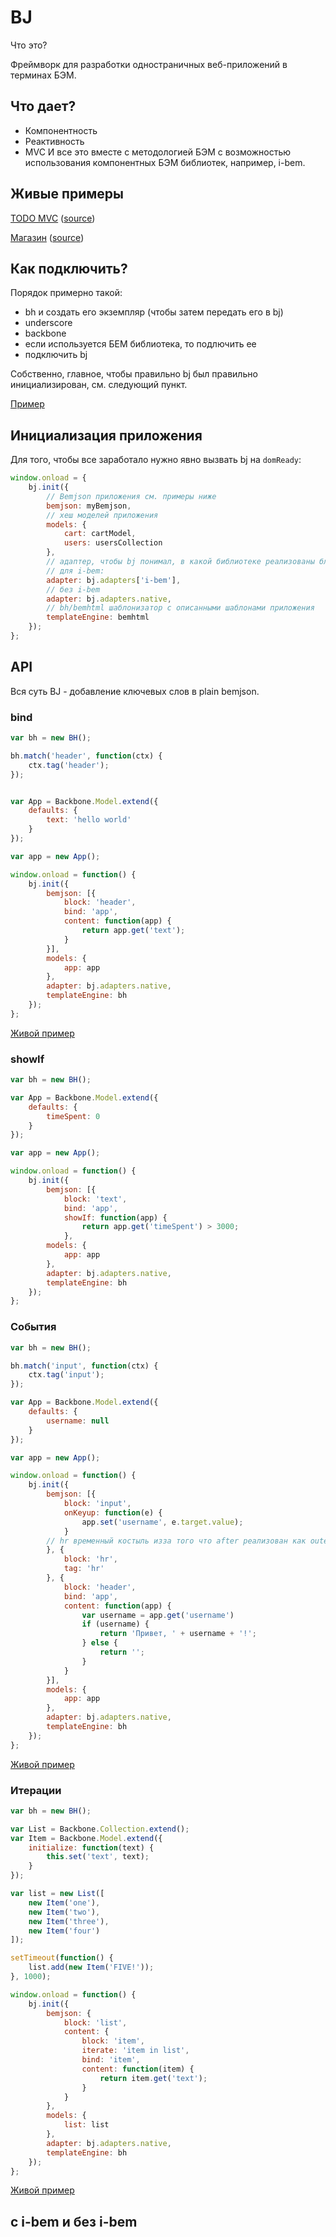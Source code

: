 # BJ
Что это? 

Фреймворк для разработки одностраничных веб-приложений в терминах БЭМ.

## Что дает?
* Компонентность
* Реактивность
* MVC
И все это вместе с методологией БЭМ с возможностью использования компонентных БЭМ библиотек, например, i-bem.

## Живые примеры

[TODO MVC](http://bem-bj.github.io/bj/todo/) ([source](https://github.com/bem-bj/bj/blob/master/examples/todo/app.js))

[Магазин](http://bem-bj.github.io/bj/shop-i-bem/pages/shop-app/shop-app.html) ([source]( https://github.com/bem-bj/bj/blob/master/examples/shop-i-bem/pages/shop-app/shop-app.js))

## Как подключить?
Порядок примерно такой:
* bh и создать его экземпляр (чтобы затем передать его в bj)
* underscore
* backbone
* если используется БЕМ библиотека, то подлючить ее
* подключить bj

Собственно, главное, чтобы правильно bj был правильно инициализирован, см. следующий пункт.

[Пример](https://github.com/bem-bj/bj/blob/master/examples/shop-i-bem/pages/shop-app/shop-app.html#L6-L20)

## Инициализация приложения

Для того, чтобы все заработало нужно явно вызвать bj на `domReady`:
```javascript
window.onload = {
    bj.init({
        // Bemjson приложения см. примеры ниже
        bemjson: myBemjson,
        // хеш моделей приложения
        models: {
            cart: cartModel,
            users: usersCollection
        },
        // адаптер, чтобы bj понимал, в какой библиотеке реализованы блоки
        // для i-bem:
        adapter: bj.adapters['i-bem'],
        // без i-bem
        adapter: bj.adapters.native,
        // bh/bemhtml шаблонизатор с описанными шаблонами приложения
        templateEngine: bemhtml
    });
};
```

## API

Вся суть BJ - добавление ключевых слов в plain bemjson.

### bind
```javascript
var bh = new BH();

bh.match('header', function(ctx) {
    ctx.tag('header');
});


var App = Backbone.Model.extend({
    defaults: {
        text: 'hello world'
    }
});

var app = new App();

window.onload = function() {
    bj.init({
        bemjson: [{
            block: 'header',
            bind: 'app',
            content: function(app) {
                return app.get('text');
            }
        }],
        models: {
            app: app
        },
        adapter: bj.adapters.native,
        templateEngine: bh
    });
};

```
[Живой пример](http://bem-bj.github.io/bj/api-methods/bind/bind.html)

### showIf
```javascript
var bh = new BH();

var App = Backbone.Model.extend({
    defaults: {
        timeSpent: 0
    }
});

var app = new App();

window.onload = function() {
    bj.init({
        bemjson: [{
            block: 'text',
            bind: 'app',
            showIf: function(app) {
                return app.get('timeSpent') > 3000;
            },
        models: {
            app: app
        },
        adapter: bj.adapters.native,
        templateEngine: bh
    });
};
```

### События
```javascript
var bh = new BH();

bh.match('input', function(ctx) {
    ctx.tag('input');
});

var App = Backbone.Model.extend({
    defaults: {
        username: null
    }
});

var app = new App();

window.onload = function() {
    bj.init({
        bemjson: [{
            block: 'input',
            onKeyup: function(e) {
                app.set('username', e.target.value);
            }
        // hr временный костыль изза того что after реализован как outerHTML += header :)
        }, {
            block: 'hr',
            tag: 'hr'
        }, {
            block: 'header',
            bind: 'app',
            content: function(app) {
                var username = app.get('username')
                if (username) {
                    return 'Привет, ' + username + '!';
                } else {
                    return '';
                }
            }
        }],
        models: {
            app: app
        },
        adapter: bj.adapters.native,
        templateEngine: bh
    });
};
```
[Живой пример](http://bem-bj.github.io/bj/api-methods/events/events.html)

### Итерации
```javascript
var bh = new BH();

var List = Backbone.Collection.extend();
var Item = Backbone.Model.extend({
    initialize: function(text) {
        this.set('text', text);
    }
});

var list = new List([
    new Item('one'),
    new Item('two'),
    new Item('three'),
    new Item('four')
]);

setTimeout(function() {
    list.add(new Item('FIVE!'));
}, 1000);

window.onload = function() {
    bj.init({
        bemjson: {
            block: 'list',
            content: {
                block: 'item',
                iterate: 'item in list',
                bind: 'item',
                content: function(item) {
                    return item.get('text');
                }
            }
        },
        models: {
            list: list
        },
        adapter: bj.adapters.native,
        templateEngine: bh
    });
};
```
[Живой пример](http://bem-bj.github.io/bj/api-methods/iterate/iterate.html)

## с i-bem и без i-bem
